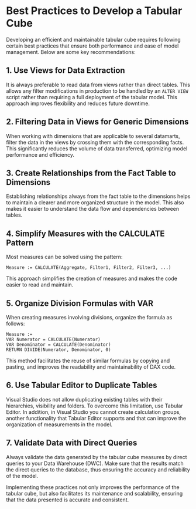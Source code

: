 # Best Practices to Develop a Tabular Cube

Developing an efficient and maintainable tabular cube requires following certain best practices that ensure both performance and ease of model management. Below are some key recommendations:

## 1. Use Views for Data Extraction
It is always preferable to read data from views rather than direct tables. This allows any filter modifications in production to be handled by an `ALTER VIEW` script rather than requiring a full deployment of the tabular model. This approach improves flexibility and reduces future downtime.

## 2. Filtering Data in Views for Generic Dimensions
When working with dimensions that are applicable to several datamarts, filter the data in the views by crossing them with the corresponding facts. This significantly reduces the volume of data transferred, optimizing model performance and efficiency.

## 3. Create Relationships from the Fact Table to Dimensions
Establishing relationships always from the fact table to the dimensions helps to maintain a clearer and more organized structure in the model. This also makes it easier to understand the data flow and dependencies between tables.

## 4. Simplify Measures with the CALCULATE Pattern
Most measures can be solved using the pattern:
```DAX
Measure := CALCULATE(Aggregate, Filter1, Filter2, Filter3, ...)
```

This approach simplifies the creation of measures and makes the code easier to read and maintain.

## 5. Organize Division Formulas with VAR
When creating measures involving divisions, organize the formula as follows:

```DAX
Measure := 
VAR Numerator = CALCULATE(Numerator)
VAR Denominator = CALCULATE(Denominator)
RETURN DIVIDE(Numerator, Denominator, 0)
```

This method facilitates the reuse of similar formulas by copying and pasting, and improves the readability and maintainability of DAX code.

## 6. Use Tabular Editor to Duplicate Tables
Visual Studio does not allow duplicating existing tables with their hierarchies, visibility and folders. To overcome this limitation, use Tabular Editor. In addition, in Visual Studio you cannot create calculation groups, another functionality that Tabular Editor supports and that can improve the organization of measurements in the model.

## 7. Validate Data with Direct Queries
Always validate the data generated by the tabular cube measures by direct queries to your Data Warehouse (DWC). Make sure that the results match the direct queries to the database, thus ensuring the accuracy and reliability of the model.

Implementing these practices not only improves the performance of the tabular cube, but also facilitates its maintenance and scalability, ensuring that the data presented is accurate and consistent.
